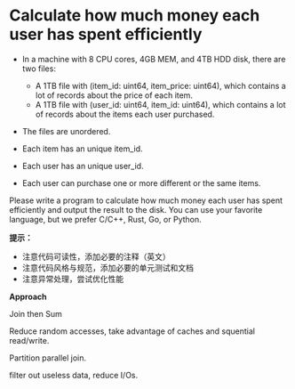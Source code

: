 # Calculate how much money each user has spent efficiently

- In a machine with 8 CPU cores, 4GB MEM, and 4TB HDD disk, there are two files:
  - A 1TB file with (item_id: uint64, item_price: uint64), which contains a lot of records about the price of each item.
  - A 1TB file with (user_id: uint64, item_id: uint64), which contains a lot of records about the items each user purchased.

- The files are unordered.

- Each item has an unique item_id.

- Each user has an unique user_id.
- Each user can purchase one or more different or the same items.

Please write a program to calculate how much money each user has spent efficiently and output the result to the disk.
You can use your favorite language, but we prefer C/C++, Rust, Go, or Python.

**提示：**
- 注意代码可读性，添加必要的注释（英文）
- 注意代码风格与规范，添加必要的单元测试和文档
- 注意异常处理，尝试优化性能

**Approach**

Join then Sum

Reduce random accesses, take advantage of caches and squential read/write.

Partition parallel join.

filter out useless data, reduce I/Os.